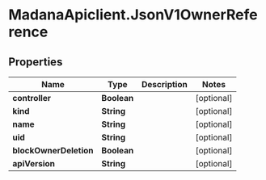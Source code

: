 # MadanaApiclient.JsonV1OwnerReference

## Properties

Name | Type | Description | Notes
------------ | ------------- | ------------- | -------------
**controller** | **Boolean** |  | [optional] 
**kind** | **String** |  | [optional] 
**name** | **String** |  | [optional] 
**uid** | **String** |  | [optional] 
**blockOwnerDeletion** | **Boolean** |  | [optional] 
**apiVersion** | **String** |  | [optional] 


